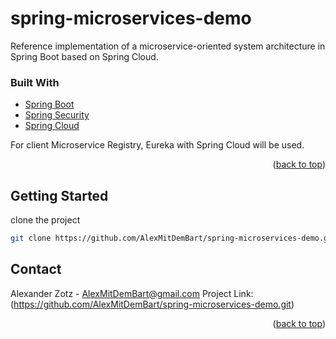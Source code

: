# spring-microservices-demo
Reference implementation of a microservice-oriented system architecture in Spring Boot based on Spring Cloud.

### Built With
* [Spring Boot](https://spring.io)
* [Spring Security](https://spring.io/projects/spring-security)
* [Spring Cloud](https://spring.io/projects/spring-cloud)

For client Microservice Registry, Eureka with Spring Cloud will be used.

<p align="right">(<a href="#top">back to top</a>)</p>

<!-- GETTING STARTED -->
## Getting Started

clone the project
```sh
git clone https://github.com/AlexMitDemBart/spring-microservices-demo.git
```

<!-- CONTACT -->
## Contact
Alexander Zotz - AlexMitDemBart@gmail.com
Project Link: (https://github.com/AlexMitDemBart/spring-microservices-demo.git)
<p align="right">(<a href="#top">back to top</a>)</p>

